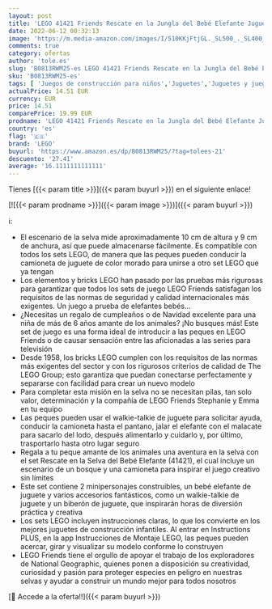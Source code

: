```yaml
---
layout: post
title: 'LEGO 41421 Friends Rescate en la Jungla del Bebé Elefante Juguete de Construcción'
date: 2022-06-12 00:32:13
image: 'https://m.media-amazon.com/images/I/510KKjFtjGL._SL500_._SL400_.jpg'
comments: true
category: ofertas
author: 'tole.es'
slug: 'B0813RWM25-es LEGO 41421 Friends Rescate en la Jungla del Bebé Elefante...'
sku: 'B0813RWM25-es'
tags: [ 'Juegos de construcción para niños','Juguetes','Juguetes y juegos','Sets de construcción','bebé','lego','🇪🇸', ]
actualPrice: 14.51 EUR
currency: EUR
price: 14.51
comparePrice: 19.99 EUR
prodname: 'LEGO 41421 Friends Rescate en la Jungla del Bebé Elefante Juguete de Construcción'
country: 'es'
flag: '🇪🇸'
brand: 'LEGO'
buyurl: 'https://www.amazon.es/dp/B0813RWM25/?tag=tolees-21'
descuento: '27.41'
average: '16.1111111111111'
---
```


Tienes [{{< param title >}}]({{< param buyurl >}}) en el siguiente enlace!

[![{{< param prodname >}}]({{< param image >}})]({{< param buyurl >}})

ℹ️:

- El escenario de la selva mide aproximadamente 10 cm de altura y 9 cm de anchura, así que puede almacenarse fácilmente. Es compatible con todos los sets LEGO, de manera que las peques pueden conducir la camioneta de juguete de color morado para unirse a otro set LEGO que ya tengan
- Los elementos y bricks LEGO han pasado por las pruebas más rigurosas para garantizar que todos los sets de juego LEGO Friends satisfagan los requisitos de las normas de seguridad y calidad internacionales más exigentes. Un juego a prueba de elefantes bebés…
- ¿Necesitas un regalo de cumpleaños o de Navidad excelente para una niña de más de 6 años amante de los animales? ¡No busques más! Este set de juego es una forma ideal de introducir a las peques en LEGO Friends o de causar sensación entre las aficionadas a las series para televisión
- Desde 1958, los bricks LEGO cumplen con los requisitos de las normas más exigentes del sector y con los rigurosos criterios de calidad de The LEGO Group; esto garantiza que puedan conectarse perfectamente y separarse con facilidad para crear un nuevo modelo
- Para completar esta misión en la selva no se necesitan pilas, tan solo valor, determinación y la compañía de LEGO Friends Stephanie y Emma en tu equipo
- Las peques pueden usar el walkie-talkie de juguete para solicitar ayuda, conducir la camioneta hasta el pantano, jalar el elefante con el malacate para sacarlo del lodo, después alimentarlo y cuidarlo y, por último, trasportarlo hasta otro lugar seguro
- Regala a tu peque amante de los animales una aventura en la selva con el set Rescate en la Selva del Bebé Elefante (41421), el cual incluye un escenario de un bosque y una camioneta para inspirar el juego creativo sin límites
- Este set contiene 2 minipersonajes construibles, un bebé elefante de juguete y varios accesorios fantásticos, como un walkie-talkie de juguete y un biberón de juguete, que inspirarán horas de diversión práctica y creativa
- Los sets LEGO incluyen instrucciones claras, lo que los convierte en los mejores juguetes de construcción infantiles. Al entrar en Instructions PLUS, en la app Instrucciones de Montaje LEGO, las peques pueden acercar, girar y visualizar su modelo conforme lo construyen
- LEGO Friends tiene el orgullo de apoyar el trabajo de los exploradores de National Geographic, quienes ponen a disposición su creatividad, curiosidad y pasión para proteger especies en peligro en nuestras selvas y ayudar a construir un mundo mejor para todos nosotros

[🛒 Accede a la oferta!!]({{< param buyurl >}})
